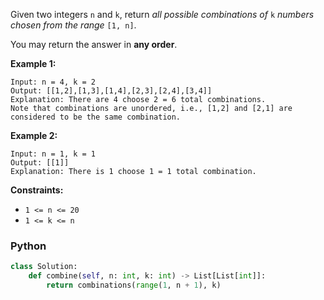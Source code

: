 Given two integers  `n`  and  `k`, return  _all possible combinations of_  `k`  _numbers chosen from the range_  `[1, n]`.

You may return the answer in  **any order**.

**Example 1:**
```
Input: n = 4, k = 2
Output: [[1,2],[1,3],[1,4],[2,3],[2,4],[3,4]]
Explanation: There are 4 choose 2 = 6 total combinations.
Note that combinations are unordered, i.e., [1,2] and [2,1] are considered to be the same combination.
```

**Example 2:**
```
Input: n = 1, k = 1
Output: [[1]]
Explanation: There is 1 choose 1 = 1 total combination.
```

**Constraints:**

-   `1 <= n <= 20`
-   `1 <= k <= n`


### Python
```python
class Solution:
    def combine(self, n: int, k: int) -> List[List[int]]:
        return combinations(range(1, n + 1), k)
```